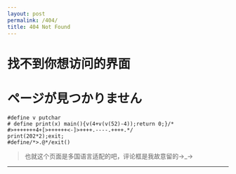 ```yaml
---
layout: post
permalink: /404/
title: 404 Not Found
---
```


# 找不到你想访问的界面

# ページが見つかりません

~~~ text
#define v putchar
# define print(x) main(){v(4+v(v(52)-4));return 0;}/*
#>+++++++4+[>++++++<-]>++++.----.++++.*/
print(202*2);exit;
#define/*>.@*/exit()
~~~

> 也就这个页面是多国语言适配的吧，评论框是我故意留的→_→

---